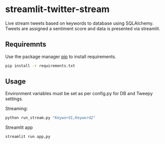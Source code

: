 # streamlit-twitter-stream
Live stream tweets based on keywords to database using SQLAlchemy. Tweets are assigned a sentiment score and data is presented via streamlit.
## Requiremnts

Use the package manager [pip](https://pip.pypa.io/en/stable/) to install requirements.

```bash
pip install -r requirements.txt
```

## Usage

Environment variables must be set as per config.py for DB and Tweepy settings.

Streaming:

```bash
python run_stream.py "Keyword1,Keyword2"
```

Streamlit app
```bash
streamlit run app,py
```
